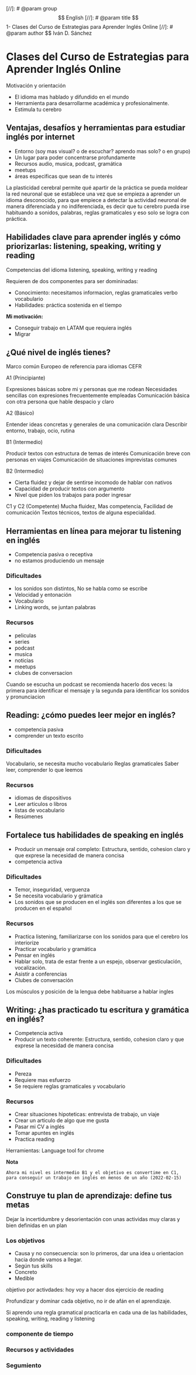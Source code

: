 [//]: # @param group $$ English
[//]: # @param title $$ 1- Clases del Curso de Estrategias para Aprender Inglés Online
[//]: # @param author $$ Iván D. Sánchez

# Clases del Curso de Estrategias para Aprender Inglés Online

Motivación y orientación

- El idioma mas hablado y difundido en el mundo
- Herramienta para desarrollarme académica y profesionalmente.
- Estimula tu cerebro

## Ventajas, desafíos y herramientas para estudiar inglés por internet

- Entorno (soy mas visual? o de escuchar? aprendo mas solo? o en grupo)
- Un lugar para poder concentrarse profundamente
- Recursos audio, musica, podcast, gramática
- meetups
- áreas especificas que sean de tu interés


La plasticidad cerebral permite  qué apartir de la práctica se pueda moldear  la red neuronal que se establece una vez que se empieza a aprender un idioma desconocido, para que empiece a detectar la actividad neuronal de manera diferenciada y no indiferenciada, es decir que tu cerebro pueda irse habituando a sonidos, palabras, reglas gramaticales y eso solo se logra con práctica.


## Habilidades clave para aprender inglés y cómo priorizarlas: listening, speaking, writing y reading

Competencias del idioma listening, speaking, writing y reading

Requieren de dos componentes para ser domininadas:

- Conocimiento: necesitamos informacion, reglas gramaticales verbo vocabulario
- Habilidades: práctica sostenida en el tiempo

**Mi motivación:**

- Conseguir trabajo en LATAM que requiera inglés
- Migrar

## ¿Qué nivel de inglés tienes?

Marco común Europeo de referencia para idiomas CEFR


A1 (Principiante)

Expresiones básicas sobre mi y personas que me rodean
Necesidades sencillas con expresiones frecuentemente empleadas
Comunicación básica con otra persona que hable despacio y claro

A2 (Básico)

Entender ideas concretas y generales de una comunicación clara
Describir entorno, trabajo, ocio, rutina

B1 (Intermedio)

Producir textos con estructura de temas de interés
Comunicación breve con personas en viajes
Comunicación de situaciones imprevistas comunes

B2 (Intermedio)

- Cierta fluidez y dejar de sentirse incomodo de hablar con nativos
- Capacidad de producir textos con argumento
- Nivel que piden los trabajos para poder ingresar

C1 y C2 (Competente)
Mucha fluidez, Mas competencia, Facilidad de comunicación
Textos técnicos, textos de alguna especialidad.

## Herramientas en línea para mejorar tu listening en inglés

- Competencia pasiva o receptiva
- no estamos produciendo un mensaje

### Dificultades

- los sonidos son distintos, No se habla como se escribe
- Velocidad y entonación
- Vocabulario
- Linking words, se juntan palabras

### Recursos

- peliculas
- series 
- podcast
- musica 
- noticias
- meetups
- clubes de conversacion

Cuando se escucha un podcast se recomienda hacerlo dos veces: la primera para identificar el mensaje y la segunda para identificar los sonidos y pronunciacion


## Reading: ¿cómo puedes leer mejor en inglés?

- competencia pasiva 
- comprender un texto escrito

### Dificultades

Vocabulario, se necesita mucho vocabulario
Reglas gramaticales
Saber leer, comprender lo que leemos

### Recursos

- idiomas de dispositivos
- Leer articulos o libros
- listas de vocabulario
- Resúmenes
## Fortalece tus habilidades de speaking en inglés

- Producir un mensaje oral completo: Estructura, sentido, cohesion claro y que exprese la necesidad de manera concisa
- competencia activa

### Dificultades

- Temor, inseguridad, verguenza
- Se necesita vocabulario  y grámatica
- Los sonidos que se producen en el inglés son diferentes a los que se producen en el español


### Recursos

- Practica listening, familiarizarse con los sonidos para que el cerebro los interiorize
- Practicar vocabulario y gramática
- Pensar en inglés
- Hablar solo, trata de estar frente a un espejo, observar gesticulación, vocalización.
- Asistir a conferencias
- Clubes de conversación

Los músculos y posición de la lengua debe habituarse a hablar ingles

## Writing: ¿has practicado tu escritura y gramática en inglés?

- Competencia activa
- Producir un texto coherente:  Estructura, sentido, cohesion claro y que exprese la necesidad de manera concisa

### Dificultades

- Pereza
- Requiere mas esfuerzo
- Se requiere reglas gramaticales y vocabulario

### Recursos

- Crear situaciones hipoteticas: entrevista de trabajo, un viaje
- Crear un articulo de algo que me gusta
- Pasar mi CV a inglés
- Tomar apuntes en inglés
- Practica reading

Herramientas: Language tool for chrome


**Nota**

    Ahora mi nivel es intermedio B1 y el objetivo es convertime en C1, para conseguir un trabajo en inglés en menos de un año (2022-02-15)


## Construye tu plan de aprendizaje: define tus metas

Dejar la incertidumbre y desorientación con unas actividas muy claras y bien definidas en un plan


### Los objetivos

- Causa y no consecuencia: son lo primeros, dar una idea u orientacion hacia donde vamos a llegar.
- Según tus skills
- Concreto 
- Medible


objetivo por activdades:  hoy voy a hacer dos ejercicio de reading

Profundizar y dominar cada objetivo, no ir de afán en el aprendizaje.

Si aprendo una regla gramatical practicarla en cada una de las habilidades, speaking, writing, reading y listening

### componente de tiempo
### Recursos y actividades
### Segumiento


